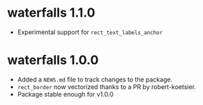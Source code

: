 # waterfalls 1.1.0

* Experimental support for `rect_text_labels_anchor`


# waterfalls 1.0.0

* Added a `NEWS.md` file to track changes to the package.
* `rect_border` now vectorized thanks to a PR by robert-koetsier.
* Package stable enough for v1.0.0
